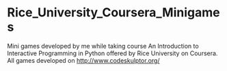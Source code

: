 # Rice_University_Coursera_Minigames

Mini games developed by me while taking course An Introduction to Interactive Programming in Python offered by Rice University on Coursera.
All games developed on http://www.codeskulptor.org/

